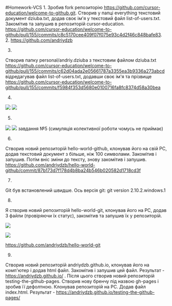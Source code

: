 #Homework-VCS
1. 
Зробив fork репозиторію https://github.com/cursor-education/welcome-to-github.git. Створив у папці everything текстовий
документ dziuba.txt, додав своє ім'я у текстовий файл list-of-users.txt. Закомітив та запушив в репозиторій cursor-education. 
https://github.com/cursor-education/welcome-to-github/pull/155/commits/c8c5170cee409f07f075e93c4d2f46c848bafe83.
2. https://github.com/andriydzb

3.
Створив папку personal/andriy.dziuba з текстовим файлом dziuba.txt 
https://github.com/cursor-education/welcome-to-github/pull/155/commits/c62d04ada2e05661787a3355ea3b9336a273abcd
відредагував файл list-of-users.txt, додавши своє ім'я та прізвище
https://github.com/cursor-education/welcome-to-github/pull/155/commits/f5984f353d5680e0100716fa8fc8374d58a30bea
 
4.
![](http://i.piccy.info/i9/5eb0210ae66dcfbac0c633ae13154ae2/1478533761/177410/1086149/Bez_men_.png)
![](http://i.piccy.info/i9/2957eef9702240f084584b96c4832d64/1478533830/160878/1086149/Bez_m2en_.jpg)

5.
![](http://i.piccy.info/i9/91dfbcdafc5090913fb0a47b3d2ec5cc/1478537064/138047/1086149/Bez_men_.png)
![](http://i.piccy.info/i9/f91780046e95296d797939bfe4301ad8/1478537104/135211/1086149/Bez_me_in_.png)
  завдання №5 (симуляція колективної роботи чомусь не приймає)
  
6.
Створив новий репозиторій hello-world-github, клонував його на свій PC, додав текстовий документ з більше, ніж 100 символами.
Закомітив і запушив. Потім вніс зміни до тексту, знову закомітив і запушив.
https://github.com/andriydzb/hello-world-github/commit/87b173d7f178d4b8ba24b546b020582d1718cd3f
 
7.
Git був встановлений швидше. Ось версія git: git version 2.10.2.windows.1
 
8.
Я створив новий репозиторій hello-world-git, клонував його на PC, додав 3 файли (провіряючи їх статус), закомітив та запушив
їх у репозиторій. 

![](http://i.piccy.info/i9/5e2e7944ac7395dc6d2150f065854d77/1478551966/66095/1086149/Bez_m1234214en_.png)

![](http://i.piccy.info/i9/b7bd9b41442ec74e9260f7038f8e8c96/1478552086/64182/1086149/Bez_m123213213n_.png)

https://github.com/andriydzb/hello-world-git

9.
Створив новий репозиторій andriydzb.github.io, клонував його на комп'ютер і додав html файл. Закомітив і запушив цей файл. 
Результат - https://andriydzb.github.io/ . Після цього створив новий репозиторій testing-the-github-pages. Створив нову бренчу 
під    назвою gh-pages і зробив її дефолтною. Клонував репозиторій на PC. Додав файл index.html.
Результат - https://andriydzb.github.io/testing-the-github-pages/ 


